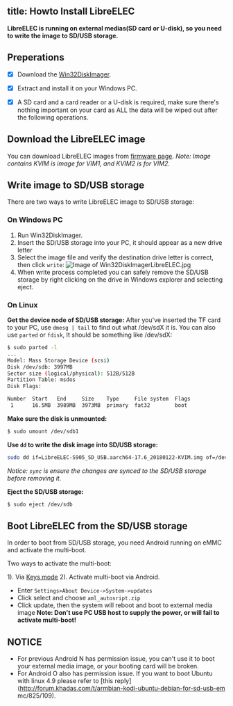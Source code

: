 title: Howto Install LibreELEC
---

**LibreELEC is running on external medias(SD card or U-disk), so you need to write the image to SD/USB storage.**

## Preperations
- [x] Download the [Win32DiskImager](https://sourceforge.net/projects/win32diskimager/).
- [x] Extract and install it on your Windows PC.
- [x] A SD card and a card reader or a U-disk is required, make sure there's nothing important on your card as ALL the data will be wiped out after the following operations.


## Download the LibreELEC image
You can download LibreELEC images from [firmware page](/vim1/Firmware.html#LibreELEC-1).
*Note: Image contains KVIM is image for VIM1, and KVIM2 is for VIM2.*

## Write image to SD/USB storage
There are two ways to write LibreELEC image to SD/USB storage:

### On Windows PC
1. Run Win32DiskImager.
2. Insert the SD/USB storage into your PC, it should appear as a new drive letter
3. Select the image file and verify the destination drive letter is correct, then click `write`:
![Image of Win32DiskImagerLibreELEC.jpg](/images/vim1/Win32DiskImagerLibreELEC.jpg)
4. When write process completed you can safely remove the SD/USB storage by right clicking on the drive in Windows explorer and selecting eject.

### On Linux
**Get the device node of SD/USB storage:**
After you've inserted the TF card to your PC, use `dmesg | tail` to find out what /dev/sdX it is. 
You can also use `parted` or `fdisk`, It should be something like /dev/sdX:
```sh
$ sudo parted -l
...
Model: Mass Storage Device (scsi)
Disk /dev/sdb: 3997MB
Sector size (logical/physical): 512B/512B
Partition Table: msdos
Disk Flags: 

Number  Start   End     Size    Type     File system  Flags
 1      16.5MB  3989MB  3973MB  primary  fat32        boot
```
**Make sure the disk is unmounted:**
```sh
$ sudo umount /dev/sdb1
```

**Use `dd` to write the disk image into SD/USB storage:**
```sh
sudo dd if=LibreELEC-S905_SD_USB.aarch64-17.6_20180122-KVIM.img of=/dev/sdb bs=4M && sync
```
*Notice: `sync` is ensure the changes are synced to the SD/USB storage before removing it.*


**Eject the SD/USB storage:**
```sh
$ sudo eject /dev/sdb
```

## Boot LibreELEC from the SD/USB storage
In order to boot from SD/USB storage, you need Android running on eMMC and activate the multi-boot.

Two ways to activate the multi-boot:

1). Via [Keys mode](/vim1/HowtoBootIntoUpgradeMode.html#Keys-Mode-U-Boot-is-running)
2). Activate multi-boot via Android.
* Enter `Settings>About Device->System->updates`
* Click select and choose `aml_autosript.zip`
* Click update, then the system will reboot and boot to external media image
**Note: Don't use PC USB host to supply the power, or will fail to activate multi-boot!**


## NOTICE
* For previous Android N has permission issue, you can't use it to boot your external media image, or your booting card will be broken.
* For Android O also has permission issue. If you want to boot Ubuntu with linux 4.9 please refer to [this reply](http://forum.khadas.com/t/armbian-kodi-ubuntu-debian-for-sd-usb-em mc/825/109).


